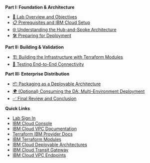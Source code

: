 **Part I: Foundation & Architecture**
- [🔎 Lab Overview and Objectives](./00-getting-started.md)
- [📋 Prerequisites and IBM Cloud Setup](./01-prerequisites-and-setup.md)
- [🌐 Understanding the Hub-and-Spoke Architecture](./02-understanding-hub-spoke-fundamentals.md)
- [🛠️ Preparing for Deployment](./03-preparing-for-deployment.md)

**Part II: Building & Validation**
- [🏗️ Building the Infrastructure with Terraform Modules](./04-building-with-terraform-modules.md)
- [🧪 Testing End-to-End Connectivity](./05-testing-connectivity-applications.md)

**Part III: Enterprise Distribution**
- [📦 Packaging as a Deployable Architecture](./06-packaging-as-deployable-architecture.md)
- [🌍 (Optional) Consuming the DA: Multi-Environment Deployment](./07-consuming-da-multi-environment.md)
- [✅ Final Review and Conclusion](./08-final-review-cleanup.md)

**Quick Links**
- [Lab Sign In](https://ibm.biz/txc25_1818_creds)
- [IBM Cloud Console](https://cloud.ibm.com)
- [IBM Cloud VPC Documentation](https://cloud.ibm.com/docs/vpc)
- [Terraform IBM Provider Docs](https://registry.terraform.io/providers/IBM-Cloud/ibm/latest/docs)
- [IBM Terraform Modules](https://github.com/terraform-ibm-modules)
- [IBM Cloud Deployable Architectures](https://cloud.ibm.com/docs/secure-enterprise?topic=secure-enterprise-understand-module-da)
- [IBM Cloud Transit Gateway](https://cloud.ibm.com/docs/transit-gateway)
- [IBM Cloud VPC Endpoints](https://cloud.ibm.com/docs/vpc?topic=vpc-about-vpe)
